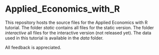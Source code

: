 # Applied_Economics_with_R

This repository hosts the source files for the Applied Economics with R tutorial. The folder *static* contains all files for the static version. The folder *interactive* all files for the interactive version (not released yet). The data used in this tutorial is available in the *data* folder.

All feedback is appreciated. 
 
